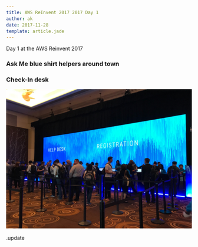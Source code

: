 ```yaml
---
title: AWS ReInvent 2017 2017 Day 1
author: ak
date: 2017-11-28
template: article.jade
---
```


Day 1 at the AWS Reinvent 2017

### Ask Me blue shirt helpers around town


### Check-In desk
![Check-in Desk](reg-desk.jpg)


.update
